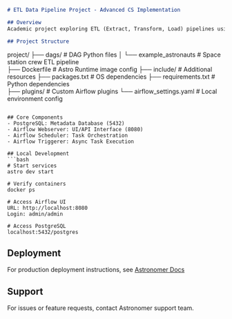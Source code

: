 ```markdown
# ETL Data Pipeline Project - Advanced CS Implementation

## Overview
Academic project exploring ETL (Extract, Transform, Load) pipelines using Apache Airflow and containerization. Built to demonstrate production-grade data engineering principles.

## Project Structure
```
project/
├── dags/                   # DAG Python files
│   └── example_astronauts  # Space station crew ETL pipeline  
├── Dockerfile             # Astro Runtime image config
├── include/              # Additional resources
├── packages.txt          # OS dependencies
├── requirements.txt      # Python dependencies  
├── plugins/             # Custom Airflow plugins
└── airflow_settings.yaml # Local environment config
```

## Core Components
- PostgreSQL: Metadata Database (5432)
- Airflow Webserver: UI/API Interface (8080)
- Airflow Scheduler: Task Orchestration
- Airflow Triggerer: Async Task Execution

## Local Development
```bash
# Start services
astro dev start

# Verify containers
docker ps

# Access Airflow UI
URL: http://localhost:8080
Login: admin/admin

# Access PostgreSQL
localhost:5432/postgres
```

## Deployment
For production deployment instructions, see [Astronomer Docs](https://www.astronomer.io/docs/astro/deploy-code/)

## Support
For issues or feature requests, contact Astronomer support team.
```
